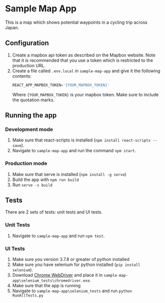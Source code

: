 # Sample Map App
This is a map which shows potential waypoints in a cycling trip across Japan.

## Configuration
1. Create a mapbox api token as described on the Mapbox website. Note that it is recommended that you use a token which is restricted to the production URL.
1. Create a file called `.env.local` in `sample-map-app` and give it the following contents:
    ```javascript
    REACT_APP_MAPBOX_TOKEN='{YOUR_MAPBOX_TOKEN}'
    ```
    Where `{YOUR_MAPBOX_TOKEN}` is your mapbox token. Make sure to include the quotation marks.

## Running the app
### Development mode
1. Make sure that react-scripts is installed (`npm install react-scripts --save`).
1. Navigate to `sample-map-app` and run the command `npm start`.

### Production mode
1. Make sure that serve is installed (`npm install -g serve`)
1. Build the app with `npm run build`
1. Run `serve -s build`

## Tests
There are 2 sets of tests: unit tests and UI tests.

### Unit Tests
1. Navigate to `sample-map-app` and run `npm test`.

### UI Tests
1. Make sure you version 3.7.8 or greater of python installed
1. Make sure you have selenium for python installed (`pip install selenium`).
1. Download [Chrome WebDriver](https://chromedriver.chromium.org/downloads) and place it in `sample-map-app\selenium_tests\chromedriver.exe`.
1. Make sure that the app is running
1. Navigate to `sample-map-app\selenium_tests` and run `python RunAllTests.py`